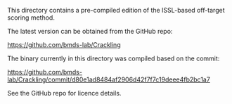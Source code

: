 This directory contains a pre-compiled edition of the ISSL-based off-target
scoring method.

The latest version can be obtained from the GitHub repo:

https://github.com/bmds-lab/Crackling

The binary currently in this directory was compiled based on the commit:

https://github.com/bmds-lab/Crackling/commit/d80e1ad8484af2906d42f7f7c19deee4fb2bc1a7

See the GitHub repo for licence details.
